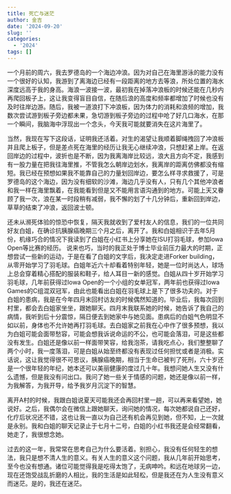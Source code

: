 ```yaml
---
title: 死亡与迷茫
author: 金吉
date: '2024-09-20'
slug: ''
categories:
  - '2024'
tags: []
---
```



一个月前的周六，我去罗德岛的一个海边冲浪。因为对自己在海里游泳的能力没有一个很好的认知，我游到了离海边已经有一段距离的地方去等浪，所处位置的海水深度远高于我的身高。海浪一波接一波，最初我在掉落冲浪板的时候还能在几秒内再爬回板子上，这让我变得盲目自信，在随后浪的高度和频率都增加了时候也没有及时往岸边游。随后，我被一道浪打下冲浪板，因为体力的消耗和浪频的增加，我数次尝试游到板子旁边都未果，急切游到板子旁边的过程中呛了好几口海水，在那一个瞬间，我脑海中浮现出一个念头，今天我可能就要消失在这片海里了。

当然，我现在写下这段话，证明我还活着。对生的渴望让我顺着脚绳拽回了冲浪板并且爬上板子，但是差点死在海里的经历让我无心继续冲浪，只想赶紧上岸。在返回岸边的过程中，波折也是不断，因为我离海岸比较远，浪大且方向不定，我感到有一股力量在把我往海里推，不管我怎么朝岸边划水，我离岸的距离仿佛都没有缩短。我已经在预想如果我不能靠自己的力量划回岸边，要怎么样寻求救援了，可是罗德岛的这个海边，因为没有细软的沙滩，海边几乎没有人，只有几个其他冲浪者和我一样在海里飘着，在我能看到但是又不能用言语沟通到的地方。可能上天又眷顾了我一次，浪在某一时段稍有减弱，我不懈的划了十几分钟后，重新回到岸边，草草的结束了冲浪，返回波士顿。

还未从濒死体验的惊恐中恢复，隔天我就收到了爱村友人的信息，我们的一位共同好友白姐，在确诊抗胰腺癌晚期三个月之后，离开了。我和白姐相识于去年5月份，机缘巧合的情况下我读到了白姐在小红书上分享她在ISU打羽毛球，参加Iowa Open等比赛的经历。 说来也巧，当时的我正处于博士毕业前压力最大的时期，正想尝试一些新的运动，于是在看了白姐的文字后，我决定走进Forker building，从零开始学习了羽毛球。白姐年近六十却看着特别年轻，她是一位时尚达人，球场上总会穿着精心搭配的服装和鞋子，给人耳目一新的感觉。白姐从四十岁开始学习羽毛球，几年前获得过Iowa Open的一个小组的女单冠军，两年前也获得过Iowa Games的C组混双冠军，由此也能看出白姐在羽毛球上是下了很多功夫的。对于白姐的患病，我是在今年四月末回村访友的时候偶然知道的。毕业后，我每次回到村里，都会去白姐家坐坐，跟她聊天。四月末我联系她的时候，她告诉了我自己的病情，我听到后十分震惊，隔日便去到她家中与她见面。患病后的白姐气色明显不如以前，身体也不允许她再打羽毛球。去白姐家之前我在心中作了很多预想，我以为白姐可能会面带愁容，可能会想我诉说命运的不公，也可能会落泪，可是这些都没有发生。白姐还是像以前一样面带笑容，给我泡茶，请我吃点心，我们整整聊了两个小时，我一度落泪，可是白姐从始至终都没有表现过任何担忧或者是消极。实话说，这让我觉得很不可思议，胰腺癌晚期，相当于生命已被判了死刑，六十岁还是一个很年轻的年纪，她本还可以美丽健康的度过几十年。我想问她人生又没有什么遗憾，但是我没有问出口。我问了她一些关于情感的问题，她还是像以前一样，为我解答，为我开导，给予我岁月沉淀下的智慧。

离开A村的时候，我跟白姐说夏天可能我还会再回村里一趟，可以再来看望她，她说好。之后，我偶尔会在微信上跟她聊天，询问她的情况，每次她都说自己还好，化疗后状况还不错，这也让我一直以为自己还有机会再见到她，但不知，上一次就是永别。我和白姐的聊天记录止于七月十二号，白姐的小红书我还是会经常翻看，她走了，我很想念她。

过去的这一年，我常常在思考自己为什么要活着。别担心，我没有任何轻生的想法，我只是想不清人生的意义。有关人生的意义这个问题，我从几年前开始思考，至今也没有想通。诸位可能觉得我是吃得太饱了，无病呻吟。和远在地球另一边，现在还饱受战乱折磨的人相比，我的生活是如此轻松，但是我还在为人生没有意义而迷茫。是的，我还在迷茫。







